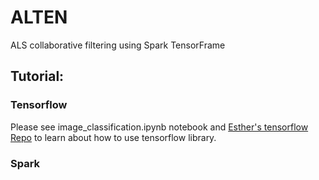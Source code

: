 # ALTEN
ALS collaborative filtering using Spark TensorFrame

## Tutorial:
### Tensorflow
Please see image_classification.ipynb notebook and [Esther's tensorflow Repo](https://www.github.com/esther3587/tensorflow) to learn about how to use tensorflow library.

### Spark

